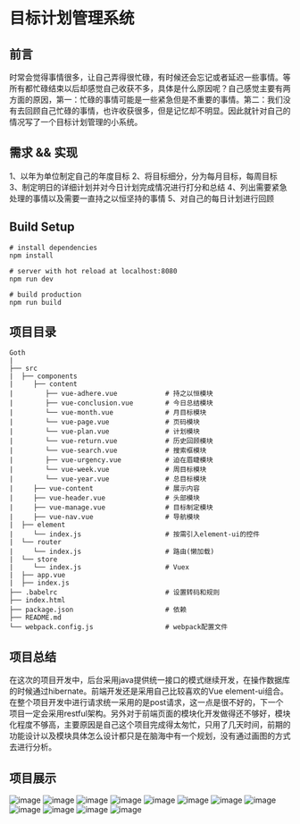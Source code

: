 目标计划管理系统
============


## 前言
时常会觉得事情很多，让自己弄得很忙碌，有时候还会忘记或者延迟一些事情。等所有都忙碌结束以后却感觉自己收获不多，具体是什么原因呢？自己感觉主要有两方面的原因，第一：忙碌的事情可能是一些紧急但是不重要的事情。第二：我们没有去回顾自己忙碌的事情，也许收获很多，但是记忆却不明显。因此就针对自己的情况写了一个目标计划管理的小系统。


## 需求 && 实现
1、以年为单位制定自己的年度目标
2、将目标细分，分为每月目标，每周目标
3、制定明日的详细计划并对今日计划完成情况进行打分和总结
4、列出需要紧急处理的事情以及需要一直持之以恒坚持的事情
5、对自己的每日计划进行回顾


## Build Setup
```
# install dependencies
npm install

# server with hot reload at localhost:8080
npm run dev

# build production
npm run build
```


## 项目目录

```
Goth
|
├── src                                
|  ├── components                            
|     ├── content                       
|        ├── vue-adhere.vue            # 持之以恒模块
|        ├── vue-conclusion.vue        # 今日总结模块
|        └── vue-month.vue             # 月目标模块
|        └── vue-page.vue              # 页码模块
|        └── vue-plan.vue              # 计划模块
|        └── vue-return.vue            # 历史回顾模块
|        └── vue-search.vue            # 搜索框模块
|        ├── vue-urgency.vue           # 迫在眉睫模块
|        └── vue-week.vue              # 周目标模块
|        └── vue-year.vue              # 总目标模块
|     ├── vue-content			       # 展示内容
|     ├── vue-header.vue               # 头部模块
|     ├── vue-manage.vue               # 目标制定模块
|     ├── vue-nav.vue                  # 导航模块
|  ├── element                              
|     └── index.js                     # 按需引入element-ui的控件
|  └── router
|     └── index.js                     # 路由(懒加载)
|  └── store
|     └── index.js                     # Vuex
|  ├── app.vue
|  ├── index.js                        
├── .babelrc                           # 设置转码和规则
├── index.html                         
├── package.json                       # 依赖  
├── README.md                        
└── webpack.config.js                  # webpack配置文件
```

## 项目总结
在这次的项目开发中，后台采用java提供统一接口的模式继续开发，在操作数据库的时候通过hibernate。前端开发还是采用自己比较喜欢的Vue element-ui组合。在整个项目开发中进行请求统一采用的是post请求，这一点是很不好的，下一个项目一定会采用restful架构。另外对于前端页面的模块化开发做得还不够好，模块化程度不够高，主要原因是自己这个项目完成得太匆忙，只用了几天时间，前期的功能设计以及模块具体怎么设计都只是在脑海中有一个规划，没有通过画图的方式去进行分析。


## 项目展示
![image](https://github.com/deng1234/manage-plan/tree/master/_image/1.png)
![image](https://github.com/deng1234/manage-plan/tree/master/_image/2.png)
![image](https://github.com/deng1234/manage-plan/tree/master/_image/3.png)
![image](https://github.com/deng1234/manage-plan/tree/master/_image/4.png)
![image](https://github.com/deng1234/manage-plan/tree/master/_image/5.png)
![image](https://github.com/deng1234/manage-plan/tree/master/_image/6.png)
![image](https://github.com/deng1234/manage-plan/tree/master/_image/7.png)
![image](https://github.com/deng1234/manage-plan/tree/master/_image/8.png)
![image](https://github.com/deng1234/manage-plan/tree/master/_image/9.png)
![image](https://github.com/deng1234/manage-plan/tree/master/_image/10.png)
![image](https://github.com/deng1234/manage-plan/tree/master/_image/11.png)
![image](https://github.com/deng1234/manage-plan/tree/master/_image/12.png)